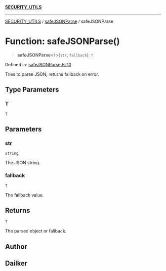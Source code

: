 [**SECURITY_UTILS**](../../README.md)

***

[SECURITY_UTILS](../../README.md) / [safeJSONParse](../README.md) / safeJSONParse

# Function: safeJSONParse()

> **safeJSONParse**\<`T`\>(`str`, `fallback`): `T`

Defined in: [safeJSONParse.ts:10](https://github.com/dailker/everyutil/blob/26e2bb73429918cf0d08899e9efd90b82a42c92e/src/security/safeJSONParse.ts#L10)

Tries to parse JSON, returns fallback on error.

## Type Parameters

### T

`T`

## Parameters

### str

`string`

The JSON string.

### fallback

`T`

The fallback value.

## Returns

`T`

The parsed object or fallback.

## Author

## Dailker

